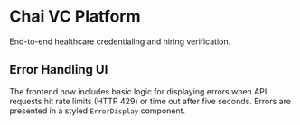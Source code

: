 # Chai VC Platform

End-to-end healthcare credentialing and hiring verification.

## Error Handling UI

The frontend now includes basic logic for displaying errors when API requests hit
rate limits (HTTP 429) or time out after five seconds. Errors are presented in a
styled `ErrorDisplay` component.
